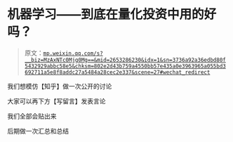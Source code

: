 # 机器学习——到底在量化投资中用的好吗？

> 原文：[`mp.weixin.qq.com/s?__biz=MzAxNTc0Mjg0Mg==&mid=2653286230&idx=1&sn=3736a92a36edbd80f5432929abbc58e5&chksm=802e2d43b759a4550bb57e435a0e3963965a055bd3692711a5e8f8addc27a5484a28cec2e337&scene=27#wechat_redirect`](http://mp.weixin.qq.com/s?__biz=MzAxNTc0Mjg0Mg==&mid=2653286230&idx=1&sn=3736a92a36edbd80f5432929abbc58e5&chksm=802e2d43b759a4550bb57e435a0e3963965a055bd3692711a5e8f8addc27a5484a28cec2e337&scene=27#wechat_redirect)

我们想模仿【知乎】做一次公开的讨论 

大家可以再下方【写留言】发表言论

我们全部会贴出来

后期做一次汇总和总结